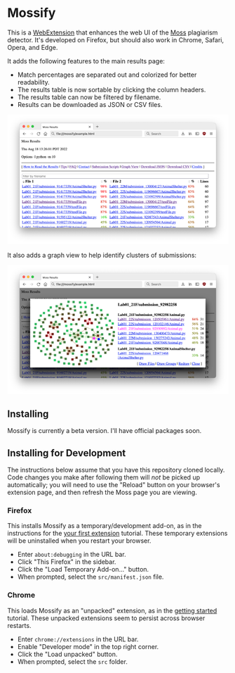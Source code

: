 # Mossify

This is a  [WebExtension][webx]  that enhances the  web UI  of the  [Moss][moss]
plagiarism detector.  It's developed on Firefox, but should also work in Chrome,
Safari, Opera, and Edge.

It adds the following features to the main results page:

- Match percentages are separated out and colorized for better readability.
- The results table is now sortable by clicking the column headers.
- The results table can now be filtered by filename.
- Results can be downloaded as JSON or CSV files.

![Screenshot of the Mossify submission table.](table.png)

It also adds a graph view to help identify clusters of submissions:

![Screenshot of the Mossify submission graph.](graph.png)


## Installing

Mossify is currently a beta version.  I'll have official packages soon.


## Installing for Development

The instructions below assume that you have this repository cloned locally. Code
changes you make after following them will _not_ be picked up automatically; you
will need to use the "Reload" button on your browser's extension page,  and then
refresh the Moss page you are viewing.

### Firefox

This installs Mossify as a  temporary/development add-on, as in the instructions
for the  [your first extension][ffex] tutorial.  These temporary extensions will
be uninstalled when you restart your browser.

- Enter `about:debugging` in the URL bar.
- Click "This Firefox" in the sidebar.
- Click the "Load Temporary Add-on..." button.
- When prompted, select the `src/manifest.json` file.

### Chrome

This loads Mossify as an "unpacked" extension, as in the [getting started][crex]
tutorial.  These unpacked extensions seem to persist across browser restarts.

- Enter `chrome://extensions` in the URL bar.
- Enable "Developer mode" in the top right corner.
- Click the "Load unpacked" button.
- When prompted, select the `src` folder.


[crex]: <https://developer.chrome.com/docs/extensions/mv3/getstarted/#unpacked>
[ffex]: <https://developer.mozilla.org/en-US/docs/Mozilla/Add-ons/WebExtensions/Your_first_WebExtension#trying_it_out>
[webx]: <https://developer.mozilla.org/en-US/docs/Mozilla/Add-ons/WebExtensions>
[moss]: <http://moss.stanford.edu>
